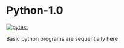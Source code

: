 # Python-1.0
[![pytest](https://github.com/almosrof120/Python-1.0/actions/workflows/python-app.yml/badge.svg)](https://github.com/almosrof120/Python-1.0/actions/workflows/python-app.yml)

Basic python programs are sequentially here
